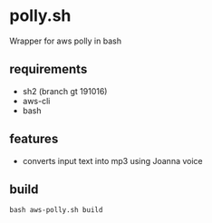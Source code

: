 # polly.sh
Wrapper for aws polly in bash

## requirements

+ sh2 (branch gt 191016)
+ aws-cli
+ bash

## features

+ converts input text into mp3 using Joanna voice

## build

```
bash aws-polly.sh build
```
